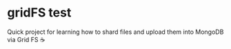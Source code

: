 # gridFS test

Quick project for learning how to shard files and upload them into MongoDB via Grid FS ☕️
